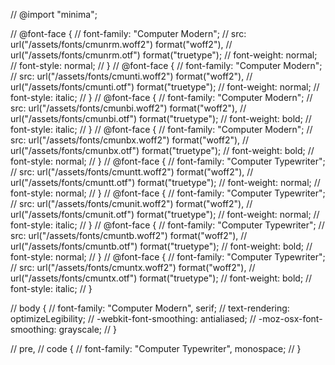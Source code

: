 ---
---

// @import "minima";

// @font-face {
//   font-family: "Computer Modern";
//   src: url("/assets/fonts/cmunrm.woff2") format("woff2"),
//     url("/assets/fonts/cmunrm.otf") format("truetype");
//   font-weight: normal;
//   font-style: normal;
// }
// @font-face {
//   font-family: "Computer Modern";
//   src: url("/assets/fonts/cmunti.woff2") format("woff2"),
//     url("/assets/fonts/cmunti.otf") format("truetype");
//   font-weight: normal;
//   font-style: italic;
// }
// @font-face {
//   font-family: "Computer Modern";
//   src: url("/assets/fonts/cmunbi.woff2") format("woff2"),
//     url("/assets/fonts/cmunbi.otf") format("truetype");
//   font-weight: bold;
//   font-style: italic;
// }
// @font-face {
//   font-family: "Computer Modern";
//   src: url("/assets/fonts/cmunbx.woff2") format("woff2"),
//     url("/assets/fonts/cmunbx.otf") format("truetype");
//   font-weight: bold;
//   font-style: normal;
// }
// @font-face {
//   font-family: "Computer Typewriter";
//   src: url("/assets/fonts/cmuntt.woff2") format("woff2"),
//     url("/assets/fonts/cmuntt.otf") format("truetype");
//   font-weight: normal;
//   font-style: normal;
// }
// @font-face {
//   font-family: "Computer Typewriter";
//   src: url("/assets/fonts/cmunit.woff2") format("woff2"),
//     url("/assets/fonts/cmunit.otf") format("truetype");
//   font-weight: normal;
//   font-style: italic;
// }
// @font-face {
//   font-family: "Computer Typewriter";
//   src: url("/assets/fonts/cmuntb.woff2") format("woff2"),
//     url("/assets/fonts/cmuntb.otf") format("truetype");
//   font-weight: bold;
//   font-style: normal;
// }
// @font-face {
//   font-family: "Computer Typewriter";
//   src: url("/assets/fonts/cmuntx.woff2") format("woff2"),
//     url("/assets/fonts/cmuntx.otf") format("truetype");
//   font-weight: bold;
//   font-style: italic;
// }

// body {
//   font-family: "Computer Modern", serif;
//   text-rendering: optimizeLegibility;
//   -webkit-font-smoothing: antialiased;
//   -moz-osx-font-smoothing: grayscale;
// }

// pre,
// code {
//   font-family: "Computer Typewriter", monospace;
// }
